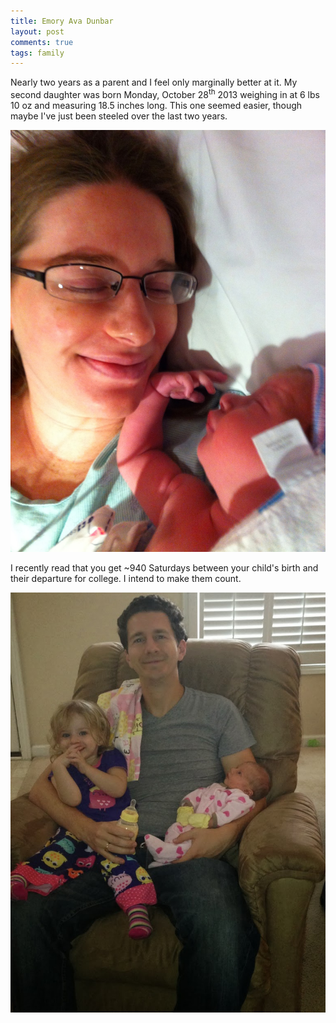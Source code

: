 ```yaml
---
title: Emory Ava Dunbar
layout: post
comments: true
tags: family
---
```


Nearly two years as a parent and I feel only marginally better at it.  My
second daughter was born Monday, October 28<sup>th</sup> 2013 weighing in at 6
lbs 10 oz and measuring 18.5 inches long.  This one seemed easier, though maybe
I've just been steeled over the last two years.

[![Emory][emory]][album]

I recently read that you get ~940 Saturdays between your child's birth and
their departure for college.  I intend to make them count.

![Brighton and Emory][brighton-and-emory]

[emory]: /img/emory.jpg
[brighton-and-emory]: /img/brighton-and-emory.jpg
[album]: https://plus.google.com/photos/112218858958621773071/albums/5944799147810222641
